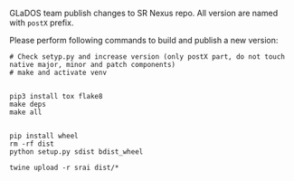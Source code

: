 
GLaDOS team publish changes to SR Nexus repo. All version are named with `postX` prefix.

Please perform following commands to build and publish a new version:

```
# Check setyp.py and increase version (only postX part, do not touch native major, minor and patch components)
# make and activate venv


pip3 install tox flake8
make deps
make all


pip install wheel
rm -rf dist
python setup.py sdist bdist_wheel

twine upload -r srai dist/*
```

